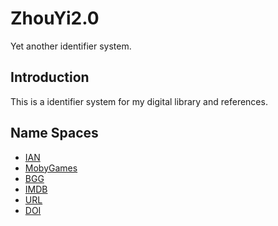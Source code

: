 # ZhouYi2.0
Yet another identifier system.

## Introduction

This is a identifier system for my digital library and references. 

## Name Spaces

* [IAN](./IAN.md)
* [MobyGames](./MobyGames.md)
* [BGG](./BGG.md)
* [IMDB](./IMDB.md)
* [URL](./URL.md)
* [DOI](./DOI.md)
